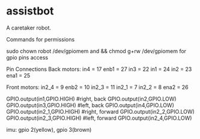 # assistbot
A caretaker robot.


Commands for permissions

sudo chown robot /dev/gpiomem and && chmod g+rw /dev/gpiomem for gpio pins access

Pin Connections
Back motors: in4 = 17 enb1 = 27 in3 = 22 in1 = 24 in2 = 23 ena1 = 25

Front motors: in2_4 = 9 enb2 = 10 in2_3 = 11 in2_1 = 7 in2_2 = 8 ena2 = 26

GPIO.output(in1,GPIO.HIGH) #right, back 
GPIO.output(in2,GPIO.LOW) 
GPIO.output(in3,GPIO.HIGH) #left, back 
GPIO.output(in4,GPIO.LOW) 
GPIO.output(in2_1,GPIO.HIGH) #right, forward 
GPIO.output(in2_2,GPIO.LOW) 
GPIO.output(in2_3,GPIO.HIGH) #left, forward 
GPIO.output(in2_4,GPIO.LOW)

imu: gpio 2(yellow), gpio 3(brown)
